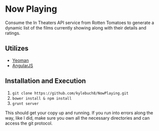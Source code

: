 Now Playing
============

Consume the In Theaters API service from Rotten Tomatoes to generate a dynamic list of the films currently showing along with their details and ratings.

Utilizes
---------

* [Yeoman](http://yeoman.io/)
* [AngularJS](http://angularjs.org)


Installation and Execution
---------------------------

1. `git clone https://github.com/kylebuch8/NowPlaying.git`
2. `bower install & npm install`
3. `grunt server`

This should get your copy up and running. If you run into errors along the way, like I did, make sure you own all the necessary directories and can access the git protocol.

